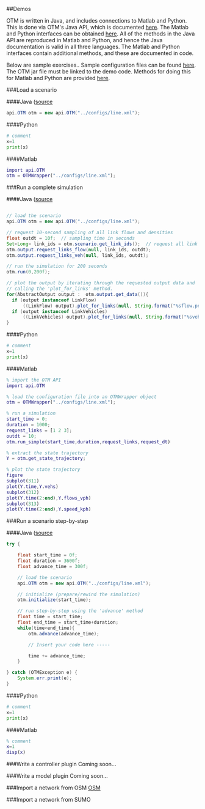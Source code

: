 ##Demos

OTM is written in Java, and includes connections to Matlab and Python. This is done via OTM's Java API, which is documented
[here](apidocs/index.html). The Matlab and Python interfaces can be obtained [here](https://github.com/ggomes/otm-tools).
All of the methods in the Java API are reproduced in Matlab and Python, and hence the Java documentation is valid in all three
languages. The Matlab and Python interfaces contain additional methods, and these are documented in code.

Below are sample exercises..
Sample configuration files can be found [here](https://github.com/ggomes/otm-tools/tree/master/configs).
The OTM jar file must be linked to the demo code. Methods for doing this for Matlab and Python are provided [here](XXX).

###Load a scenario

####Java ([source](https://github.com/ggomes/otm-tools/blob/master/java/demos/src/otm/demos/Main.java)

```java
api.OTM otm = new api.OTM("../configs/line.xml");
```

####Python

```python
# comment
x=1
print(x)
```

####Matlab

```Matlab
import api.OTM
otm = OTMWrapper("../configs/line.xml");
```

###Run a complete simulation

####Java ([source](https://github.com/ggomes/otm-tools/blob/master/java/demos/src/otm/demos/Main.java)

```java

// load the scenario
api.OTM otm = new api.OTM("../configs/line.xml");

// request 10-second sampling of all link flows and densities
float outdt = 10f;  // sampling time in seconds
Set<Long> link_ids = otm.scenario.get_link_ids();  // request all link ids
otm.output.request_links_flow(null, link_ids, outdt);
otm.output.request_links_veh(null, link_ids, outdt);

// run the simulation for 200 seconds
otm.run(0,200f);

// plot the output by iterating through the requested output data and
// calling the 'plot_for_links' method.
for(AbstractOutput output :  otm.output.get_data()){
  if (output instanceof LinkFlow)
      ((LinkFlow) output).plot_for_links(null, String.format("%sflow.png", ""));
  if (output instanceof LinkVehicles)
      ((LinkVehicles) output).plot_for_links(null, String.format("%sveh.png", ""));
}
```

####Python

```python
# comment
x=1
print(x)
```

####Matlab

```Matlab
% import the OTM API
import api.OTM

% load the configuration file into an OTMWrapper object
otm = OTMWrapper("../configs/line.xml");

% run a simulation
start_time = 0;
duration = 1000;
request_links = [1 2 3];
outdt = 10;
otm.run_simple(start_time,duration,request_links,request_dt)

% extract the state trajectory
Y = otm.get_state_trajectory;

% plot the state trajectory
figure
subplot(311)
plot(Y.time,Y.vehs)
subplot(312)
plot(Y.time(2:end),Y.flows_vph)
subplot(313)
plot(Y.time(2:end),Y.speed_kph)
```

###Run a scenario step-by-step

####Java ([source](https://github.com/ggomes/otm-tools/blob/master/java/demos/src/otm/demos/Main.java)

```Java
try {

    float start_time = 0f;
    float duration = 3600f;
    float advance_time = 300f;

    // load the scenario
    api.OTM otm = new api.OTM("../configs/line.xml");

    // initialize (prepare/rewind the simulation)
    otm.initialize(start_time);

    // run step-by-step using the 'advance' method
    float time = start_time;
    float end_time = start_time+duration;
    while(time<end_time){
        otm.advance(advance_time);

        // Insert your code here -----

        time += advance_time;
    }

} catch (OTMException e) {
    System.err.print(e);
}
```

####Python

```python
# comment
x=1
print(x)
```

####Matlab

```Matlab
% comment
x=1
disp(x)
```

###Write a controller plugin
Coming soon...

###Write a model plugin
Coming soon...


###Import a network from OSM
[OSM](https://github.com/ggomes/otm-simcenter)

###Import a network from SUMO
